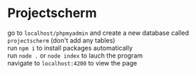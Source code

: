 # Projectscherm
go to `localhost/phpmyadmin` and create a new database called `projectscherm` (don't add any tables)  
run `npm i` to install packages automatically  
run `node .` or `node index` to lauch the program  
navigate to `localhost:4200` to view the page
